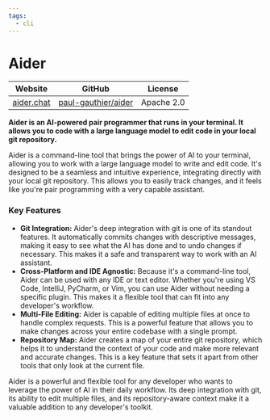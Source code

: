 ```yaml
---
tags:
  - cli
---
```


# Aider

| Website | GitHub | License |
| --- | --- | --- |
| [aider.chat](https://aider.chat/) | [paul-gauthier/aider](https://github.com/paul-gauthier/aider) | Apache 2.0 |

**Aider is an AI-powered pair programmer that runs in your terminal. It allows you to code with a large language model to edit code in your local git repository.**

Aider is a command-line tool that brings the power of AI to your terminal, allowing you to work with a large language model to write and edit code. It's designed to be a seamless and intuitive experience, integrating directly with your local git repository. This allows you to easily track changes, and it feels like you're pair programming with a very capable assistant.

### Key Features

*   **Git Integration:** Aider's deep integration with git is one of its standout features. It automatically commits changes with descriptive messages, making it easy to see what the AI has done and to undo changes if necessary. This makes it a safe and transparent way to work with an AI assistant.
*   **Cross-Platform and IDE Agnostic:** Because it's a command-line tool, Aider can be used with any IDE or text editor. Whether you're using VS Code, IntelliJ, PyCharm, or Vim, you can use Aider without needing a specific plugin. This makes it a flexible tool that can fit into any developer's workflow.
*   **Multi-File Editing:** Aider is capable of editing multiple files at once to handle complex requests. This is a powerful feature that allows you to make changes across your entire codebase with a single prompt.
*   **Repository Map:** Aider creates a map of your entire git repository, which helps it to understand the context of your code and make more relevant and accurate changes. This is a key feature that sets it apart from other tools that only look at the current file.

Aider is a powerful and flexible tool for any developer who wants to leverage the power of AI in their daily workflow. Its deep integration with git, its ability to edit multiple files, and its repository-aware context make it a valuable addition to any developer's toolkit.
